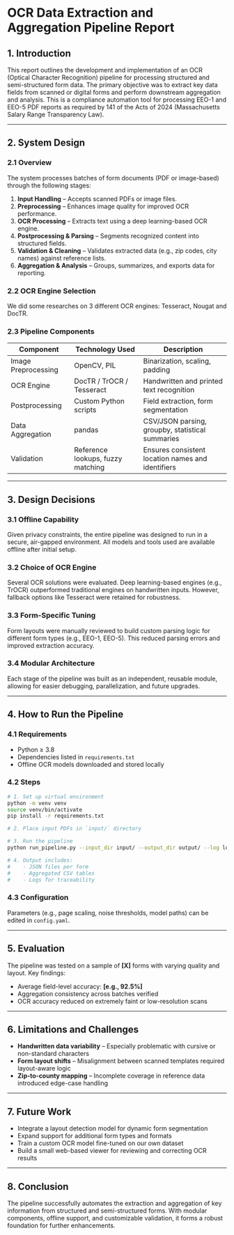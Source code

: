 # **OCR Data Extraction and Aggregation Pipeline Report**

## **1. Introduction**

This report outlines the development and implementation of an OCR (Optical Character Recognition) pipeline for processing structured and semi-structured form data. The primary objective was to extract key data fields from scanned or digital forms and perform downstream aggregation and analysis. This is a compliance automation tool for processing EEO-1 and EEO-5 PDF reports as required by 141 of the Acts of 2024 (Massachusetts Salary Range Transparency Law). 

---

## **2. System Design**

### **2.1 Overview**

The system processes batches of form documents (PDF or image-based) through the following stages:

1. **Input Handling** – Accepts scanned PDFs or image files.  
2. **Preprocessing** – Enhances image quality for improved OCR performance.  
3. **OCR Processing** – Extracts text using a deep learning-based OCR engine.  
4. **Postprocessing & Parsing** – Segments recognized content into structured fields.  
5. **Validation & Cleaning** – Validates extracted data (e.g., zip codes, city names) against reference lists.  
6. **Aggregation & Analysis** – Groups, summarizes, and exports data for reporting. 


### **2.2 OCR Engine Selection**

We did some researches on 3 different OCR engines: Tesseract, Nougat and DocTR.

### **2.3 Pipeline Components**

| Component           | Technology Used            | Description                                    |
|---------------------|-----------------------------|------------------------------------------------|
| Image Preprocessing | OpenCV, PIL                 | Binarization, scaling, padding                |
| OCR Engine          | DocTR / TrOCR / Tesseract   | Handwritten and printed text recognition       |
| Postprocessing      | Custom Python scripts       | Field extraction, form segmentation            |
| Data Aggregation    | pandas                      | CSV/JSON parsing, groupby, statistical summaries |
| Validation          | Reference lookups, fuzzy matching | Ensures consistent location names and identifiers |

---

## **3. Design Decisions**

### **3.1 Offline Capability**

Given privacy constraints, the entire pipeline was designed to run in a secure, air-gapped environment. All models and tools used are available offline after initial setup.

### **3.2 Choice of OCR Engine**

Several OCR solutions were evaluated. Deep learning-based engines (e.g., TrOCR) outperformed traditional engines on handwritten inputs. However, fallback options like Tesseract were retained for robustness.

### **3.3 Form-Specific Tuning**

Form layouts were manually reviewed to build custom parsing logic for different form types (e.g., EEO-1, EEO-5). This reduced parsing errors and improved extraction accuracy.

### **3.4 Modular Architecture**

Each stage of the pipeline was built as an independent, reusable module, allowing for easier debugging, parallelization, and future upgrades.

---

## **4. How to Run the Pipeline**

### **4.1 Requirements**

- Python ≥ 3.8  
- Dependencies listed in `requirements.txt`  
- Offline OCR models downloaded and stored locally  

### **4.2 Steps**

```bash
# 1. Set up virtual environment
python -m venv venv
source venv/bin/activate
pip install -r requirements.txt

# 2. Place input PDFs in `input/` directory

# 3. Run the pipeline
python run_pipeline.py --input_dir input/ --output_dir output/ --log log.txt

# 4. Output includes:
#    - JSON files per form
#    - Aggregated CSV tables
#    - Logs for traceability
```

### **4.3 Configuration**

Parameters (e.g., page scaling, noise thresholds, model paths) can be edited in `config.yaml`.

---

## **5. Evaluation**

The pipeline was tested on a sample of **[X]** forms with varying quality and layout. Key findings:

- Average field-level accuracy: **[e.g., 92.5%]**
- Aggregation consistency across batches verified
- OCR accuracy reduced on extremely faint or low-resolution scans

---

## **6. Limitations and Challenges**

- **Handwritten data variability** – Especially problematic with cursive or non-standard characters  
- **Form layout shifts** – Misalignment between scanned templates required layout-aware logic  
- **Zip-to-county mapping** – Incomplete coverage in reference data introduced edge-case handling

---

## **7. Future Work**

- Integrate a layout detection model for dynamic form segmentation  
- Expand support for additional form types and formats  
- Train a custom OCR model fine-tuned on our own dataset  
- Build a small web-based viewer for reviewing and correcting OCR results

---

## **8. Conclusion**

The pipeline successfully automates the extraction and aggregation of key information from structured and semi-structured forms. With modular components, offline support, and customizable validation, it forms a robust foundation for further enhancements.
